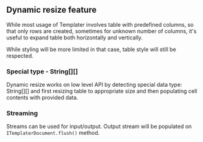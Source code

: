 ## Dynamic resize feature

While most usage of Templater involves table with predefined columns, so that only rows are created,
sometimes for unknown number of columns, it's useful to expand table both horizontally and vertically.

While styling will be more limited in that case, table style will still be respected.

### Special type - String[][]

Dynamic resize works on low level API by detecting special data type: String[][] and first resizing table to appropriate size
and then populating cell contents with provided data.

### Streaming

Streams can be used for input/output. 
Output stream will be populated on `ITemplaterDocument.flush()` method.
